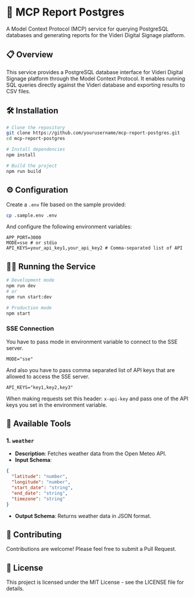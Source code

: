 # 🚀 MCP Report Postgres

A Model Context Protocol (MCP) service for querying PostgreSQL databases and generating reports for the Videri Digital Signage platform.

## 📋 Overview

This service provides a PostgreSQL database interface for Videri Digital Signage platform through the Model Context Protocol. It enables running SQL queries directly against the Videri database and exporting results to CSV files.


## 🛠️ Installation

```bash
# Clone the repository
git clone https://github.com/yourusername/mcp-report-postgres.git
cd mcp-report-postgres

# Install dependencies
npm install

# Build the project
npm run build
```

## ⚙️ Configuration

Create a `.env` file based on the sample provided:

```bash
cp .sample.env .env
```

And configure the following environment variables:

```
APP_PORT=3000
MODE=sse # or stdio
API_KEYS=your_api_key1,your_api_key2 # Comma-separated list of API
```

## 🏃‍♀️ Running the Service

```bash
# Development mode
npm run dev
# or
npm run start:dev

# Production mode
npm start
```

### SSE Connection
You have to pass mode in environment variable to connect to the SSE server.
```
MODE="sse"
```
And also you have to pass comma separated list of API keys that are allowed to access the SSE server.
```
API_KEYS="key1,key2,key3"
```

When making requests set this header: `x-api-key` and pass one of the API keys you set in the environment variable.

## 🧰 Available Tools

### 1. `weather`
- **Description**: Fetches weather data from the Open Meteo API.
- **Input Schema**:
```json
{
  "latitude": "number",
  "longitude": "number",
  "start_date": "string",
  "end_date": "string",
  "timezone": "string"
}
```
- **Output Schema**: Returns weather data in JSON format.

## 🤝 Contributing
Contributions are welcome! Please feel free to submit a Pull Request.

## 📄 License

This project is licensed under the MIT License - see the LICENSE file for details.

